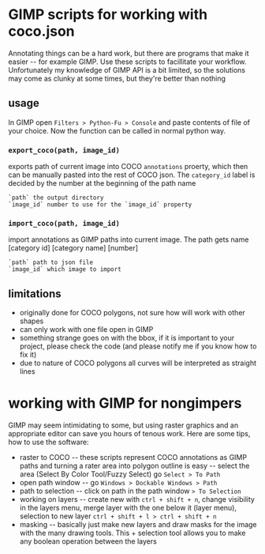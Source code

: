 # GIMP scripts for working with coco.json

Annotating things can be a hard work, but there are programs that make it easier -- for example GIMP. Use these scripts to facillitate your workflow. Unfortunately my knowledge of GIMP API is a bit limited, so the solutions may come as clunky at some times, but they're better than nothing

## usage

In GIMP  open `Filters > Python-Fu > Console` and paste contents of file of your choice. Now the function can be called in normal python way.

### `export_coco(path, image_id)`

exports path of current image into COCO `annotations` proerty, which then can be manually pasted into the rest of COCO json. The `category_id` label is decided by the number at the beginning of the path name 
    
    `path` the output directory
    `image_id` number to use for the `image_id` property
    
### `import_coco(path, image_id)`

import annotations as GIMP paths into current image. The path gets name \[category id] \[category name] \[number] 

    `path` path to json file
    `image_id` which image to import
    
    
## limitations
 - originally done for COCO polygons, not sure how will work with other shapes
 - can only work with one file open in GIMP
 - something strange goes on with the bbox, if it is important to your project, please check the code (and please notify me if you know how to fix it)
 - due to nature of COCO polygons all curves will be interpreted as straight lines
 
# working with GIMP for nongimpers

GIMP may seem intimidating to some, but using raster graphics and an appropriate editor can save you hours of tenous work. Here are some tips, how to use the software:
 - raster to COCO -- these scripts represent COCO annotations as GIMP paths and turning a rater area into polygon outline is easy -- select the area (Select By Color Tool/Fuzzy Select) go `Select > To Path`
 - open path window -- go `Windows > Dockable Windows > Path`
 - path to selection -- click on path in the path window `> To Selection`
 - working on layers -- create new with `ctrl + shift + n`, change visibility in the layers menu, merge layer with the one below it (layer menu), selection to new layer `ctrl + shift + l > ctrl + shift + n` 
 - masking -- basically just make new layers and draw masks for the image with the many drawing tools. This + selection tool allows you to make any boolean operation between the layers